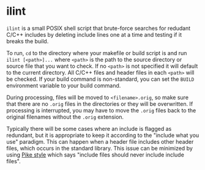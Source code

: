 ilint
=====

`ilint` is a small POSIX shell script that brute-force searches for
redudant C/C++ includes by deleting include lines one at a time and testing
if it breaks the build.

To run, `cd` to the directory where your makefile or build script is and run
`ilint [<path>]...` where `<path>` is the path to the source directory or
source file that you want to check.
If no `<path>` is not specified it will default to the current directory.
All C/C++ files and header files in each `<path>` will be checked.
If your build command is non-standard, you can set the `BUILD` environment
variable to your build command.

During processing, files will be moved to `<filename>.orig`, so make sure that
there are no `.orig` files in the directories or they will be overwritten.
If processing is interrupted, you may have to move the `.orig` files back to
the original filenames without the `.orig` extension.

Typically there will be some cases where an include is flagged as redundant,
but it is appropriate to keep it according to the "include what you use"
paradigm. This can happen when a header file includes other header files, which
occurs in the standard library. This issue can be minimized by using
[Pike style](https://www.lysator.liu.se/c/pikestyle.html) which says
"include files should never include include files".
